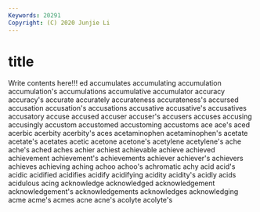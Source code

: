 ```yaml
---
Keywords: 20291
Copyright: (C) 2020 Junjie Li
---
```


# title

Write contents here!!!
ed 
accumulates 
accumulating 
accumulation
accumulation's 
accumulations 
accumulative 
accumulator 
accuracy 
accuracy's 
accurate 
accurately 
accurateness 
accurateness's
accursed 
accusation 
accusation's 
accusations 
accusative 
accusative's 
accusatives 
accusatory 
accuse 
accused
accuser 
accuser's 
accusers 
accuses 
accusing 
accusingly 
accustom 
accustomed 
accustoming 
accustoms
ace 
ace's 
aced 
acerbic 
acerbity 
acerbity's 
aces 
acetaminophen 
acetaminophen's 
acetate
acetate's 
acetates 
acetic 
acetone 
acetone's 
acetylene 
acetylene's 
ache 
ache's 
ached
aches 
achier 
achiest 
achievable 
achieve 
achieved 
achievement 
achievement's 
achievements 
achiever
achiever's 
achievers 
achieves 
achieving 
aching 
achoo 
achoo's 
achromatic 
achy 
acid
acid's 
acidic 
acidified 
acidifies 
acidify 
acidifying 
acidity 
acidity's 
acidly 
acids
acidulous 
acing 
acknowledge 
acknowledged 
acknowledgement 
acknowledgement's 
acknowledgements 
acknowledges 
acknowledging 
acme
acme's 
acmes 
acne 
acne's 
acolyte 
acolyte's 
